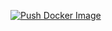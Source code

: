 [![Push Docker Image](https://github.com/erykio/linkzone/actions/workflows/push-docker-image.yml/badge.svg)](https://github.com/erykio/linkzone/actions/workflows/push-docker-image.yml)